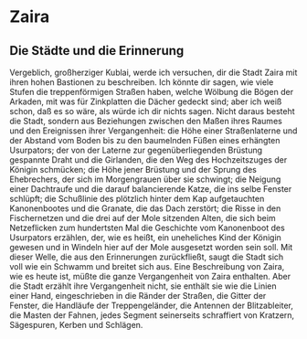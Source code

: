 # Zaira

## Die Städte und die Erinnerung

Vergeblich, großherziger Kublai, werde ich versuchen, dir die Stadt Zaira mit ihren hohen Bastionen zu beschreiben. Ich könnte dir sagen, wie viele Stufen die treppenförmigen Straßen haben, welche Wölbung die Bögen der Arkaden, mit was für Zinkplatten die Dächer gedeckt sind; aber ich weiß schon, daß es so wäre, als würde ich dir nichts sagen. Nicht daraus besteht die Stadt, sondern aus Beziehungen zwischen den Maßen ihres Raumes und den Ereignissen ihrer Vergangenheit: die Höhe einer Straßenlaterne und der Abstand vom Boden bis zu den baumelnden Füßen eines erhängten Usurpators; der von der Laterne zur gegenüberliegenden Brüstung gespannte Draht und die Girlanden, die den Weg des Hochzeitszuges der Königin schmücken; die Höhe jener Brüstung und der Sprung des Ehebrechers, der sich im Morgengrauen über sie schwingt; die Neigung einer Dachtraufe und die darauf balancierende Katze, die ins selbe Fenster schlüpft; die Schußlinie des plötzlich hinter dem Kap aufgetauchten Kanonenbootes und die Granate, die das Dach zerstört; die Risse in den Fischernetzen und die drei auf der Mole sitzenden Alten, die sich beim Netzeflicken zum hundertsten Mal die Geschichte vom Kanonenboot des Usurpators erzählen, der, wie es heißt, ein uneheliches Kind der Königin gewesen und in Windeln hier auf der Mole ausgesetzt worden sein soll.
Mit dieser Welle, die aus den Erinnerungen zurückfließt, saugt die Stadt sich voll wie ein Schwamm und breitet sich aus. Eine Beschreibung von Zaira, wie es heute ist, müßte die ganze Vergangenheit von Zaira enthalten. Aber die Stadt erzählt ihre Vergangenheit nicht, sie enthält sie wie die Linien einer Hand, eingeschrieben in die Ränder der Straßen, die Gitter der Fenster, die Handläufe der Treppengeländer, die Antennen der Blitzableiter, die Masten der Fahnen, jedes Segment seinerseits schraffiert von Kratzern, Sägespuren, Kerben und Schlägen.
